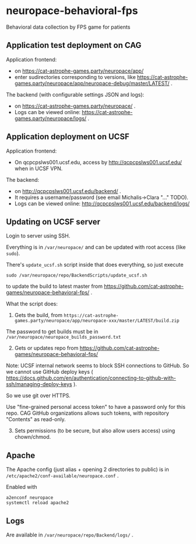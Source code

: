 # neuropace-behavioral-fps

Behavioral data collection by FPS game for patients

## Application test deployment on CAG

Application frontend:

- on https://cat-astrophe-games.party/neuropace/app/
- enter sudirectories corresponding to versions, like https://cat-astrophe-games.party/neuropace/app/neuropace-debug/master/LATEST/ .

The backend (with configurable settings JSON and logs):

- on https://cat-astrophe-games.party/neuropace/ .
- Logs can be viewed online: https://cat-astrophe-games.party/neuropace/logs/ .

## Application deployment on UCSF

Application frontend:

- On qcpcpslws001.ucsf.edu, access by http://qcpcpslws001.ucsf.edu/ when in UCSF VPN.

The backend:

- on http://qcpcpslws001.ucsf.edu/backend/ .
- It requires a username/password (see email Michalis->Clara "..." TODO).
- Logs can be viewed online: http://qcpcpslws001.ucsf.edu/backend/logs/

## Updating on UCSF server

Login to server using SSH.

Everything is in `/var/neuropace/` and can be updated with root access (like `sudo`).

There's `update_ucsf.sh` script inside that does everything, so just execute

```
sudo /var/neuropace/repo/BackendScripts/update_ucsf.sh
```

to update the build to latest master from https://github.com/cat-astrophe-games/neuropace-behavioral-fps/ .

What the script does:

1. Gets the build, from `https://cat-astrophe-games.party/neuropace/app/neuropace-xxx/master/LATEST/build.zip`

  The password to get builds must be in `/var/neuropace/neuropace_builds_password.txt`

2. Gets or updates repo from https://github.com/cat-astrophe-games/neuropace-behavioral-fps/

  Note: UCSF internal network seems to block SSH connections to GitHub. So we cannot use GitHub deploy keys ( https://docs.github.com/en/authentication/connecting-to-github-with-ssh/managing-deploy-keys ).

  So we use git over HTTPS.

  Use "fine-grained personal access token" to have a password only for this repo. CAG GitHub organizations allows such tokens, with repository "Contents" as read-only.

3. Sets permissions (to be secure, but also allow users access) using chown/chmod.

## Apache

The Apache config (just alias + opening 2 directories to public) is in `/etc/apache2/conf-available/neuropace.conf` .

Enabled with

```
a2enconf neuropace
systemctl reload apache2
```

## Logs

Are available in `/var/neuropace/repo/Backend/logs/` .
